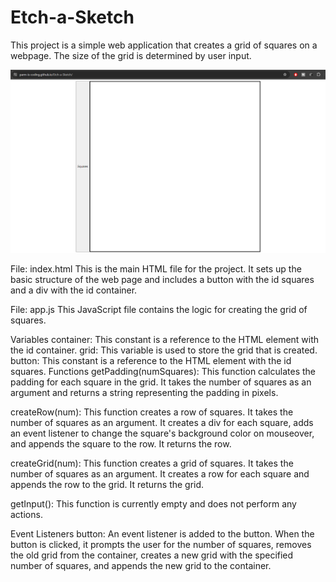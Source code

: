 # Etch-a-Sketch
This project is a simple web application that creates a grid of squares on a webpage. The size of the grid is determined by user input.

![Gif Example](./OxDDrH1.gif)

File: index.html
This is the main HTML file for the project. It sets up the basic structure of the web page and includes a button with the id squares and a div with the id container.

File: app.js
This JavaScript file contains the logic for creating the grid of squares.

Variables
container: This constant is a reference to the HTML element with the id container.
grid: This variable is used to store the grid that is created.
button: This constant is a reference to the HTML element with the id squares.
Functions
getPadding(numSquares): This function calculates the padding for each square in the grid. It takes the number of squares as an argument and returns a string representing the padding in pixels.

createRow(num): This function creates a row of squares. It takes the number of squares as an argument. It creates a div for each square, adds an event listener to change the square's background color on mouseover, and appends the square to the row. It returns the row.

createGrid(num): This function creates a grid of squares. It takes the number of squares as an argument. It creates a row for each square and appends the row to the grid. It returns the grid.

getInput(): This function is currently empty and does not perform any actions.

Event Listeners
button: An event listener is added to the button. When the button is clicked, it prompts the user for the number of squares, removes the old grid from the container, creates a new grid with the specified number of squares, and appends the new grid to the container.